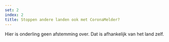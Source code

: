 ```yaml
---
set: 2
index: 2
title: Stoppen andere landen ook met CoronaMelder?
---
```

Hier is onderling geen afstemming over. Dat is afhankelijk van het land zelf.
